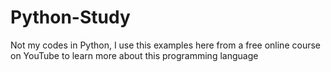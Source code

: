 # Python-Study
Not my codes in Python, I use this examples here from a free online course on YouTube to learn more about this programming language
